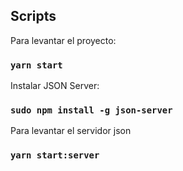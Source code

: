## Scripts

Para levantar el proyecto:

### `yarn start`

Instalar JSON Server:

### `sudo npm install -g json-server`

Para levantar el servidor json

### `yarn start:server`
